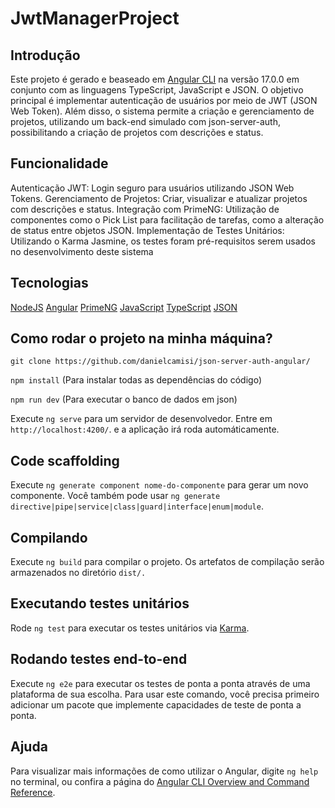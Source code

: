 # JwtManagerProject

## Introdução

Este projeto é gerado e beaseado em [Angular CLI](https://github.com/angular/angular-cli) na versão 17.0.0 em conjunto com as linguagens TypeScript, JavaScript e JSON. O objetivo principal é implementar autenticação de usuários por meio de JWT (JSON Web Token). Além disso, o sistema permite a criação e gerenciamento de projetos, utilizando um back-end simulado com json-server-auth, possibilitando a criação de projetos com descrições e status.

## Funcionalidade

  Autenticação JWT: Login seguro para usuários utilizando JSON Web Tokens.
  Gerenciamento de Projetos: Criar, visualizar e atualizar projetos com descrições e status.
  Integração com PrimeNG: Utilização de componentes como o Pick List para facilitação de tarefas, como a alteração de status entre objetos JSON.
  Implementação de Testes Unitários: Utilizando o Karma Jasmine, os testes foram pré-requisitos serem usados no desenvolvimento deste sistema

## Tecnologias

[NodeJS](https://nodejs.org/pt)
[Angular](https://angular.dev)
[PrimeNG](https://primeng.org)
[JavaScript](https://developer.mozilla.org/pt-BR/docs/Web/JavaScript)
[TypeScript](https://www.typescriptlang.org)
[JSON](https://www.json.org/json-en.html)

## Como rodar o projeto na minha máquina?

`git clone https://github.com/danielcamisi/json-server-auth-angular/`

`npm install` (Para instalar todas as dependências do código)

`npm run dev` (Para executar o banco de dados em json)

Execute `ng serve` para um servidor de desenvolvedor. Entre em  `http://localhost:4200/`. e a aplicação irá roda automáticamente.

## Code scaffolding

Execute `ng generate component nome-do-componente` para gerar um novo componente. Você também pode usar `ng generate directive|pipe|service|class|guard|interface|enum|module`.

## Compilando

Execute `ng build` para compilar o projeto. Os artefatos de compilação serão armazenados no diretório `dist/.`

## Executando testes unitários

Rode  `ng test` para executar os testes unitários via [Karma](https://karma-runner.github.io).

## Rodando testes end-to-end

Execute `ng e2e` para executar os testes de ponta a ponta através de uma plataforma de sua escolha. Para usar este comando, você precisa primeiro adicionar um pacote que implemente capacidades de teste de ponta a ponta.

## Ajuda

Para visualizar mais informações de como utilizar o Angular, digite  `ng help` no terminal, ou confira a página do [Angular CLI Overview and Command Reference](https://angular.io/cli).
